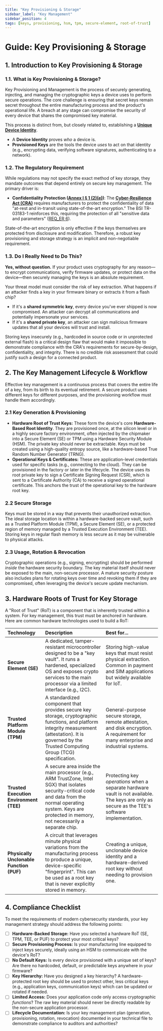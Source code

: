 ```yaml
---
title: "Key Provisioning & Storage"
sidebar_label: "Key Management"
sidebar_position: 4
tags: [keys, provisioning, hsm, tpm, secure-element, root-of-trust]
---
```

# Guide: Key Provisioning & Storage

## 1. Introduction to Key Provisioning & Storage

### 1.1. What is Key Provisioning & Storage?

Key Provisioning and Management is the process of securely generating, injecting, and managing the cryptographic keys a device uses to perform secure operations. The core challenge is ensuring that secret keys remain secret throughout the entire manufacturing process and the product's operational life. A breach at any stage can compromise the security of every device that shares the compromised key material.

This process is distinct from, but closely related to, establishing a **[Unique Device Identity](./unique-device-identity.md)**.

-   A **Device Identity** proves *who* a device is.
-   **Provisioned Keys** are the tools the device *uses* to act on that identity (e.g., encrypting data, verifying software signatures, authenticating to a network).

### 1.2. The Regulatory Requirement

While regulations may not specify the exact method of key storage, they mandate outcomes that depend entirely on secure key management. The primary driver is:

-   **Confidentiality Protection ([Annex I § 1 (2)(e)][cra_annexI])**: The **[Cyber-Resilience Act (CRA)](./../../standards/eu/cra-overview.md)** requires manufacturers to protect the confidentiality of data "at-rest and in-transit using state-of-the-art encryption." The BSI TR-03183-1 reinforces this, requiring the protection of all "sensitive data and parameters" ([REQ_ER 6][bsi_tr_03183_p1]).

State-of-the-art encryption is only effective if the keys themselves are protected from disclosure and modification. Therefore, a robust key provisioning and storage strategy is an implicit and non-negotiable requirement.

### 1.3. Do I Really Need to Do This?

**Yes, without question.** If your product uses cryptography for any reason—to encrypt communications, verify firmware updates, or protect data on the device—then securely managing the keys is an absolute requirement.

Your threat model must consider the risk of key extraction. What happens if an attacker finds a key in your firmware binary or extracts it from a flash chip?
-   If it's a **shared symmetric key**, every device you've ever shipped is now compromised. An attacker can decrypt all communications and potentially impersonate your services.
-   If it's a **shared private key**, an attacker can sign malicious firmware updates that all your devices will trust and install.

Storing keys insecurely (e.g., hardcoded in source code or in unprotected external flash) is a critical design flaw that would make it impossible to demonstrate compliance with the CRA's requirements for secure-by-design, confidentiality, and integrity. There is no credible risk assessment that could justify such a design for a connected product.

## 2. The Key Management Lifecycle & Workflow

Effective key management is a continuous process that covers the entire life of a key, from its birth to its eventual retirement. A secure product uses different keys for different purposes, and the provisioning workflow must handle them accordingly.

### 2.1 Key Generation & Provisioning
-   **Hardware Root of Trust Keys:** These form the device's core **Hardware-Based Root Identity**. They are provisioned once, at the silicon level or in a highly secure factory environment, often injected by the chipmaker into a Secure Element (SE) or TPM using a Hardware Security Module (HSM). The private key should never be extractable. Keys must be created using a high-quality entropy source, like a hardware-based True Random Number Generator (TRNG).
-   **Operational Keys & Certificates:** These are application-level credentials used for specific tasks (e.g., connecting to the cloud). They can be provisioned in the factory or later in the lifecycle. The device uses its root private key to sign a Certificate Signing Request (CSR), which is sent to a Certificate Authority (CA) to receive a signed operational certificate. This anchors the trust of the operational key to the hardware root key.

### 2.2 Secure Storage
Keys must be stored in a way that prevents their unauthorized extraction. The ideal storage location is within a hardware-backed secure vault, such as a Trusted Platform Module (TPM), a Secure Element (SE), or a protected region of memory managed by a Trusted Execution Environment (TEE). Storing keys in regular flash memory is less secure as it may be vulnerable to physical attacks.

### 2.3 Usage, Rotation & Revocation
Cryptographic operations (e.g., signing, encrypting) should be performed *inside* the hardware security boundary. The key material itself should never be exposed to the main, non-secure processor. A mature security posture also includes plans for rotating keys over time and revoking them if they are compromised, often leveraging the device's secure update mechanism.

## 3. Hardware Roots of Trust for Key Storage

A "Root of Trust" (RoT) is a component that is inherently trusted within a system. For key management, this trust must be anchored in hardware. Here are common hardware technologies used to build a RoT:

| Technology | Description | Best for... |
| :--- | :--- | :--- |
| **Secure Element (SE)** | A dedicated, tamper-resistant microcontroller designed to be a "key vault". It runs a hardened, specialized OS and exposes crypto services to the main processor via a limited interface (e.g., I2C). | Storing high-value keys that must resist physical extraction. Common in payment and SIM applications but widely available for IoT. |
| **Trusted Platform Module (TPM)** | A standardized component that provides secure key storage, cryptographic functions, and platform integrity measurement (attestation). It is governed by the Trusted Computing Group (TCG) specification. | General-purpose secure storage, remote attestation, and disk encryption. A requirement for many enterprise and industrial systems. |
| **Trusted Execution Environment (TEE)** | A secure area inside the main processor (e.g., ARM TrustZone, Intel SGX) that isolates security-critical code and data from the normal operating system. Keys are protected in memory, not necessarily a separate chip. | Protecting key *operations* when a separate hardware vault is not available. The keys are only as secure as the TEE's software implementation. |
| **Physically Unclonable Function (PUF)** | A circuit that leverages minute physical variations from the manufacturing process to produce a unique, device-specific "fingerprint". This can be used as a root key that is never explicitly stored in memory. | Creating a unique, unclonable device identity and a hardware-derived root key without needing to provision one. |

## 4. Compliance Checklist

To meet the requirements of modern cybersecurity standards, your key management strategy should address the following points:

- [ ] **Hardware-Backed Storage:** Have you selected a hardware RoT (SE, TPM, TEE, or PUF) to protect your most critical keys?
- [ ] **Secure Provisioning Process:** Is your manufacturing line equipped to inject keys securely, ideally using an HSM to communicate with the device's RoT?
- [ ] **No Default Keys:** Is every device provisioned with a unique set of keys? Are there no hardcoded, default, or predictable keys anywhere in your firmware?
- [ ] **Key Hierarchy:** Have you designed a key hierarchy? A hardware-protected root key should be used to protect other, less critical keys (e.g., application keys, communication keys) which can be updated or rotated if needed.
- [ ] **Limited Access:** Does your application code only access cryptographic *functions*? The raw key material should never be directly readable by the non-secure application processor.
- [ ] **Lifecycle Documentation:** Is your key management plan (generation, provisioning, rotation, revocation) documented in your technical file to demonstrate compliance to auditors and authorities?

<!-- Citations -->
[cra_annexI]: https://eur-lex.europa.eu/legal-content/EN/TXT/?uri=CELEX:02024R2847-20241120#anx_I "CRA Annex I – Essential cybersecurity requirements"
[bsi_tr_03183_p1]: https://www.bsi.bund.de/SharedDocs/Downloads/EN/BSI/Publications/TechGuidelines/TR03183/BSI-TR-03183-1-0_9_0.pdf "BSI TR-03183 Part 1: General requirements"